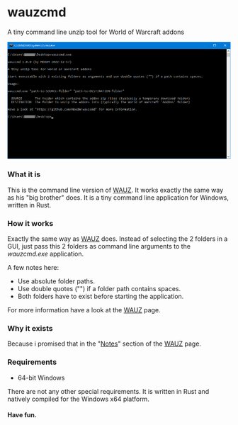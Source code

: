 # wauzcmd
A tiny command line unzip tool for World of Warcraft addons 

![WAUZ](screenshot.png)

### What it is
This is the command line version of [WAUZ](https://github.com/mbodm/wauz). It works exactly the same way as his "big brother" does. It is a tiny command line application for Windows, written in Rust.

### How it works
Exactly the same way as [WAUZ](https://github.com/mbodm/wauz) does. Instead of selecting the 2 folders in a GUI, just pass this 2 folders as command line arguments to the _wauzcmd.exe_ application.

A few notes here:
- Use absolute folder paths.
- Use double quotes ("") if a folder path contains spaces.
- Both folders have to exist before starting the application.

For more information have a look at the [WAUZ](https://github.com/mbodm/wauz) page.

### Why it exists
Because i promised that in the "[Notes](https://github.com/mbodm/wauz#notes)" section of the [WAUZ](https://github.com/mbodm/wauz) page.

### Requirements

- 64-bit Windows

There are not any other special requirements. It is written in Rust and natively compiled for the Windows x64 platform.

#### Have fun.

